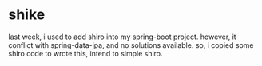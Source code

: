 # shike
last week, i used to add shiro into my spring-boot project. however, it conflict with spring-data-jpa, and no solutions available.
so, i copied some shiro code to wrote this, intend to simple shiro.
